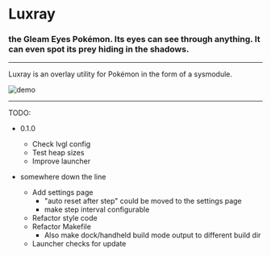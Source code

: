 # Luxray
### the Gleam Eyes Pokémon. Its eyes can see through anything. It can even spot its prey hiding in the shadows.
---

Luxray is an overlay utility for Pokémon in the form of a sysmodule.

![demo](https://cdn.discordapp.com/attachments/320121819958870016/663097207515250784/TV_CAM_device_20200104_111112.270.png)

---

TODO:

- 0.1.0
  - Check lvgl config
  - Test heap sizes
  - Improve launcher

- somewhere down the line
  - Add settings page
    - "auto reset after step" could be moved to the settings page
    - make step interval configurable
  - Refactor style code
  - Refactor Makefile
    - Also make dock/handheld build mode output to different build dir
  - Launcher checks for update
